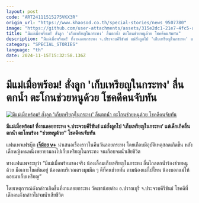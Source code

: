 ```yaml
---
layout: post
code: "ART24111515275VKX3R"
origin_url: "https://www.khaosod.co.th/special-stories/news_9507780"
image: "https://github.com/user-attachments/assets/315e2dc1-21e7-4fc5-a2a2-0f37f6645e88"
title: "มีแม่เมื่อพร้อม! สั่งลูก 'เก็บเหรียญในกระทง' ลื่นตกน้ำ ตะโกนช่วยหนูด้วย โชคดีคนจับทัน"
description: "มีแม่เมื่อพร้อม! ที่งานลอยกระทง จ.ประจวบคีรีขันธ์ แม่สั่งลูกไป 'เก็บเหรียญในกระทง' แต่เด็กเกิดลื่นตกน้ำ ตะโกนร้อง \"ช่วยหนูด้วย\" โชคดีคนจับทัน"
category: "SPECIAL_STORIES"
language: "th"
date: 2024-11-15T15:32:58.136Z
---
```


# มีแม่เมื่อพร้อม! สั่งลูก 'เก็บเหรียญในกระทง' ลื่นตกน้ำ ตะโกนช่วยหนูด้วย โชคดีคนจับทัน

[![มีแม่เมื่อพร้อม! สั่งลูก 'เก็บเหรียญในกระทง' ลื่นตกน้ำ ตะโกนช่วยหนูด้วย โชคดีคนจับทัน](https://www.khaosod.co.th/wpapp/uploads/2024/11/loykrathong.jpg "มีแม่เมื่อพร้อม! สั่งลูก 'เก็บเหรียญในกระทง' ลื่นตกน้ำ ตะโกนช่วยหนูด้วย โชคดีคนจับทัน")](https://www.khaosod.co.th/wpapp/uploads/2024/11/loykrathong.jpg)

**มีแม่เมื่อพร้อม! ที่งานลอยกระทง จ.ประจวบคีรีขันธ์ แม่สั่งลูกไป ‘เก็บเหรียญในกระทง’ แต่เด็กเกิดลื่นตกน้ำ ตะโกนร้อง “ช่วยหนูด้วย” โชคดีคนจับทัน**

แฟนเพจเฟซบุ๊ก [**เจ๊ม้อย v+**](https://www.facebook.com/profile.php?id=100091577111726&__cft__[0]=AZUWUXSrG3vmaWcvzlsfQZGdpGibH7d-2010ZP_vmeSJj-rPTmOd6_unbedh8oh0YutUqeiejHkrjA6pHmp73sFfr3THcQeEgbKdUVd0RlYatIc45dN_NI1aPRFi-VOdkr_vPu2Ixas0qcJR8wy4kjiBpPNL_hamR2JKAj8xlzzm9b9LEQByMnYM9lbkdN959f4&__tn__=-UC%2CP-R) นำเสนอเรื่องราวในคืนวันลอยกระทง โดยเกือบมีอุบัติเหตุสลดเกิดขึ้น หลังเด็กหญิงคนหนึ่งพยายามลงไปเก็บเหรียญในกระทง จนเกือบจมน้ำเสียชีวิต

ทางแฟนเพจระบุว่า “มีแม่เมื่อพร้อมของจริง น้องเอื้อมเก็บเหรียญในกระทง ลื่นไถลตกน้ำร้องช่วยหนูด้วย มือเกาะโขดหินอยู่ น้องตกบริเวณตรงมุมมืด ๆ ดีที่คนช่วยทัน ถามน้องแม่ไปไหน น้องบอกแม่ให้คอยมาเก็บเหรียญ”

โดยเหตุการณ์ดังกล่าวเกิดขึ้นที่งานลอยกระทง วัดเขาน้อยล่าง อ.ปราณบุรี จ.ประจวบคีรีขันธ์ โชคดีที่เด็กคนดังกล่าวไม่จมน้ำเสียชีวิต